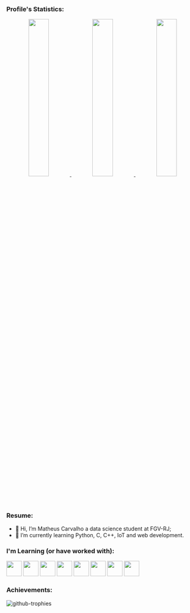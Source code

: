### Profile's Statistics:
<div align="center" >
<a href="https://github.com/MatCarvalho21">
    
<img src="https://github-profile-summary-cards.vercel.app/api/cards/stats?username=MatCarvalho21&theme=nord_bright" width="32.5%">
<img src="https://github-profile-summary-cards.vercel.app/api/cards/repos-per-language?username=MatCarvalho21&theme=nord_bright" width="32.5%">
<img src="https://github-profile-summary-cards.vercel.app/api/cards/most-commit-language?username=MatCarvalho21&theme=nord_bright" width="32.5%">
    
</a>
</div>

### Resume:

- 👋 Hi, I’m Matheus Carvalho a data science student at FGV-RJ;
- 🌱 I’m currently learning Python, C, C++, IoT and web development.

### I'm Learning (or have worked with):

<img src="https://cdn.jsdelivr.net/gh/devicons/devicon/icons/python/python-original.svg" width="40" height="40" /> <img src="https://cdn.jsdelivr.net/gh/devicons/devicon/icons/r/r-original.svg" width="40" height="40" /> <img src="https://cdn.jsdelivr.net/gh/devicons/devicon/icons/html5/html5-original.svg" width="40" height="40" /> <img src="https://cdn.jsdelivr.net/gh/devicons/devicon/icons/css3/css3-original.svg" width="40" height="40" /> <img src="https://cdn.jsdelivr.net/gh/devicons/devicon/icons/javascript/javascript-plain.svg" width="40" height="40" /> <img src="https://cdn.jsdelivr.net/gh/devicons/devicon/icons/c/c-original.svg" width="40" height="40" /> <img src="https://cdn.jsdelivr.net/gh/devicons/devicon/icons/cplusplus/cplusplus-original.svg" width="40" height="40" /> <img src="https://cdn.jsdelivr.net/gh/devicons/devicon@latest/icons/arduino/arduino-original-wordmark.svg" width="40" height="40" />

### Achievements:
![github-trophies](https://stats.dooboo.io/api/github-trophies?login=MatCarvalho21)
